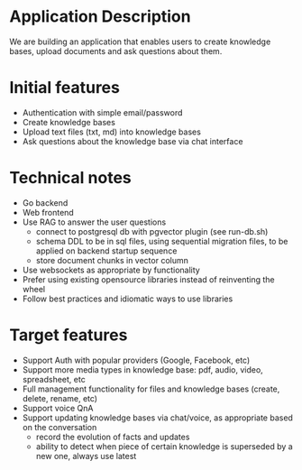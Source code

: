 # Application Description

We are building an application that enables users to create knowledge bases,
upload documents and ask questions about them.

# Initial features

- Authentication with simple email/password
- Create knowledge bases
- Upload text files (txt, md) into knowledge bases
- Ask questions about the knowledge base via chat interface

# Technical notes

- Go backend
- Web frontend
- Use RAG to answer the user questions
    - connect to postgresql db with pgvector plugin (see run-db.sh)
    - schema DDL to be in sql files, using sequential migration files, to be applied on backend startup sequence
    - store document chunks in vector column
- Use websockets as appropriate by functionality
- Prefer using existing opensource libraries instead of reinventing the wheel
- Follow best practices and idiomatic ways to use libraries

# Target features

- Support Auth with popular providers (Google, Facebook, etc)
- Support more media types in knowledge base: pdf, audio, video, spreadsheet, etc
- Full management functionality for files and knowledge bases (create, delete, rename, etc)
- Support voice QnA
- Support updating knowledge bases via chat/voice, as appropriate based on the conversation
    - record the evolution of facts and updates
    - ability to detect when piece of certain knowledge is superseded by a new one, always use latest

